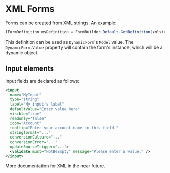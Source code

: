 # XML Forms

Forms can be created from XML strings. An example:

```csharp
IFormDefinition myDefinition = FormBuilder.Default.GetDefinition(xmlstring);
```

This definition can be used as `DynamicForm`'s `Model` value. The `DynamicForm.Value` property will contain the form's instance, which will be a dynamic object.

## Input elements

Input fields are declared as follows:

```xml
<input
  name="MyInput"
  type="string"
  label="My input's label"
  defaultValue="Enter value here"
  visible="true"
  readonly="false"
  icon="Account"
  tooltip="Enter your account name in this field."
  stringformat="..."
  conversionCulture="..."
  conversionError="..."
  updateSourceTrigger="...">
  <validate must="NotBeEmpty" message="Please enter a value." />
</input>
```

More documentation for XML in the near future.
